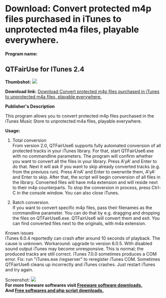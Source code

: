# Download: Convert protected m4p files purchased in iTunes to unprotected m4a files, playable everywhere.

**Program name:**

## QTFairUse for ITunes 2.4

  
**Thumbshot:** ![](http://www.freewarefiles.com/screenshot/qtfairuse_md.gif)   
  
**Download link:** [Download Convert protected m4p files purchased in iTunes to unprotected m4a files, playable everywhere.](http://freesoftwares.boysofts.com/QTFairUse-For-ITunes_program_23229.html)  
  


**Publisher's Description**  
  


This program allows you to convert protected m4p files purchased in the iTunes Music Store to unprotected m4a files, playable everywhere. 

**Usage:**  
1) Total conversion  
From version 2.0, QTFairUse6 supports fully automated conversion of all protected tracks in your iTunes library. For that, start QTFairUse6.exe with no commandline parameters. The program will confirm whether you want to convert all the files in your library. Press A'yA' and Enter to do that. Next it will ask if you want to skip already converted tracks (e.g. from the previuos run). Press A'nA' and Enter to owerwrite them, A'yA' and Enter to skip. After that, the script will begin conversion of all files in the library. Converted files will have m4a extension and will reside next to their m4p counterparts. To stop the conversion in process, press Ctrl-C in the console window. You can also close iTunes.

2) Batch conversion.  
If you want to convert specific m4p files, pass their filenames as the commandline parameter. You can do that by e.g. dragging and dropping the files on QTFairUse6.exe. QTFairUse6 will convert them and exit. You can find converted files next to the originals, with m4a extension.

Known issues  
iTunes 6.0.4 reportedly can crash after around 10 seconds of playback. The cause is unknown. Workaround: upgrade to version 6.0.5. With disabled sound output iTunes may become unresponsive. This is normal; the produced tracks are still correct. iTunes 7.0.0 sometimes produces a COM error. Fix: run "iTunes.exe /regserver" to reregister iTunes COM. Sometimes QTFairUse6 cleans up incorrectly and iTunes crashes. Just restart iTunes and try again.

  
  
Screenshot: ![](http://www.freewarefiles.com/screenshot/qtfairuse.gif)   
**For more freeware softwares visit [Freeware software downloads.](http://freesoftwares.boysofts.com/)**   
**And [Free softwares and php script downloads.](http://www.boysofts.com/)**
